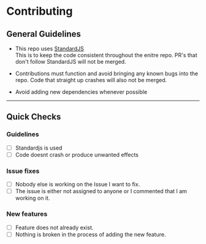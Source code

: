 # Contributing
## General Guidelines
- This repo uses [StandardJS](https://standardjs.com)<br>
This is to keep the code consistent throughout the enitre repo. PR's that don't follow StandardJS will not be merged.

- Contributions must function and avoid bringing any known bugs into the repo. Code that straight up crashes will also not be merged.

- Avoid adding new dependencies whenever possible

<hr>

## Quick Checks
### Guidelines
- [ ] Standardjs is used
- [ ] Code doesnt crash or produce unwanted effects

### Issue fixes
- [ ] Nobody else is working on the Issue I want to fix.
- [ ] The issue is either not assigned to anyone or I commented that I am working on it.

### New features
- [ ] Feature does not already exist.
- [ ] Nothing is broken in the process of adding the new feature.
